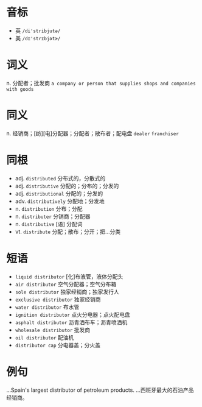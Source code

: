 # 音标

- 英 `/di'stribjutə/`
- 美 `/dɪ'strɪbjətɚ/`

# 词义

n. 分配者；批发商
`a company or person that supplies shops and companies with goods`

# 同义

n. 经销商；[纺][电]分配器；分配者；散布者；配电盘
`dealer` `franchiser`

# 同根

- adj. `distributed` 分布式的，分散式的
- adj. `distributive` 分配的；分布的；分发的
- adj. `distributional` 分配的；分发的
- adv. `distributively` 分配地；分发地
- n. `distribution` 分布；分配
- n. `distributer` 分销商；分配器
- n. `distributive` [语] 分配词
- vt. `distribute` 分配；散布；分开；把…分类

# 短语

- `liquid distributor` [化]布液管，液体分配头
- `air distributor` 空气分配器；空气分布箱
- `sole distributor` 独家经销商；独家发行人
- `exclusive distributor` 独家经销商
- `water distributor` 布水管
- `ignition distributor` 点火分电器；点火配电盘
- `asphalt distributor` 沥青洒布车；沥青喷洒机
- `wholesale distributor` 批发商
- `oil distributor` 配油机
- `distributor cap` 分电器盖；分火盖

# 例句

...Spain's largest distributor of petroleum products.
…西班牙最大的石油产品经销商。


